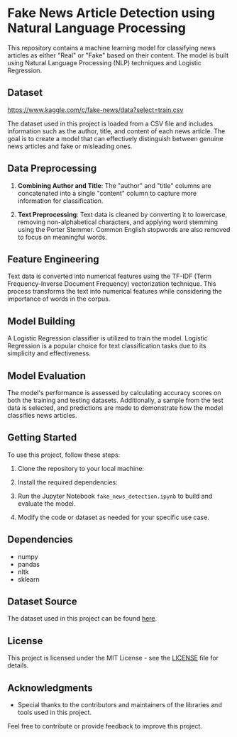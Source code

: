 # Fake News Article Detection using Natural Language Processing

This repository contains a machine learning model for classifying news articles as either "Real" or "Fake" based on their content. The model is built using Natural Language Processing (NLP) techniques and Logistic Regression.

## Dataset

https://www.kaggle.com/c/fake-news/data?select=train.csv

The dataset used in this project is loaded from a CSV file and includes information such as the author, title, and content of each news article. The goal is to create a model that can effectively distinguish between genuine news articles and fake or misleading ones.

## Data Preprocessing

1. **Combining Author and Title**: The "author" and "title" columns are concatenated into a single "content" column to capture more information for classification.

2. **Text Preprocessing**: Text data is cleaned by converting it to lowercase, removing non-alphabetical characters, and applying word stemming using the Porter Stemmer. Common English stopwords are also removed to focus on meaningful words.

## Feature Engineering

Text data is converted into numerical features using the TF-IDF (Term Frequency-Inverse Document Frequency) vectorization technique. This process transforms the text into numerical features while considering the importance of words in the corpus.

## Model Building

A Logistic Regression classifier is utilized to train the model. Logistic Regression is a popular choice for text classification tasks due to its simplicity and effectiveness.

## Model Evaluation

The model's performance is assessed by calculating accuracy scores on both the training and testing datasets. Additionally, a sample from the test data is selected, and predictions are made to demonstrate how the model classifies news articles.

## Getting Started

To use this project, follow these steps:

1. Clone the repository to your local machine:

2. Install the required dependencies:

3. Run the Jupyter Notebook `fake_news_detection.ipynb` to build and evaluate the model.

4. Modify the code or dataset as needed for your specific use case.

## Dependencies

- numpy
- pandas
- nltk
- sklearn

## Dataset Source

The dataset used in this project can be found [here](https://example.com/dataset).

## License

This project is licensed under the MIT License - see the [LICENSE](LICENSE) file for details.

## Acknowledgments

- Special thanks to the contributors and maintainers of the libraries and tools used in this project.

Feel free to contribute or provide feedback to improve this project.


